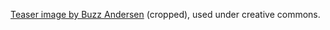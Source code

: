 <a href="http://www.flickr.com/photos/ldandersen/249465130/">Teaser image by Buzz Andersen</a> (cropped), used under creative commons.


<PostedBy />


<aside class="comments">
